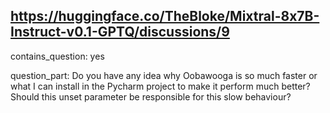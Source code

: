 ## https://huggingface.co/TheBloke/Mixtral-8x7B-Instruct-v0.1-GPTQ/discussions/9

contains_question: yes

question_part: Do you have any idea why Oobawooga is so much faster or what I can install in the Pycharm project to make it perform much better?
Should this unset parameter be responsible for this slow behaviour?
